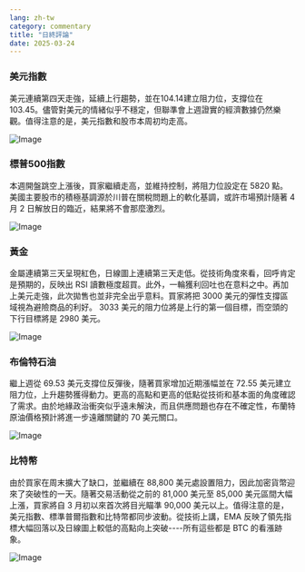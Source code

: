 ```yaml
---
lang: zh-tw
category: commentary
title: "日終評論"
date: 2025-03-24
---
```


### 美元指數

美元連續第四天走強，延續上行趨勢，並在104.14建立阻力位，支撐位在103.45。儘管對美元的情緒似乎不穩定，但聯準會上週證實的經濟數據仍然樂觀。值得注意的是，美元指數和股市本周初均走高。 

![Image](https://markleighedu.github.io/img/Mar-2025/24-Mar-2025/usdindex.jpg)

### 標普500指數

本週開盤跳空上漲後，買家繼續走高，並維持控制，將阻力位設定在 5820 點。美國主要股市的積極基調源於川普在關稅問題上的軟化基調，或許市場預計隨著 4 月 2 日解放日的臨近，結果將不會那麼激烈。

![Image](https://markleighedu.github.io/img/Mar-2025/24-Mar-2025/sp500.jpg)

### 黃金

金屬連續第三天呈現紅色，日線圖上連續第三天走低。從技術角度來看，回呼肯定是預期的，反映出 RSI 讀數極度超買。此外，一輪獲利回吐也在意料之中。再加上美元走強，此次拋售也並非完全出乎意料。買家將把 3000 美元的彈性支撐區域視為避險商品的利好。 3033 美元的阻力位將是上行的第一個目標，而空頭的下行目標將是 2980 美元。  

![Image](https://markleighedu.github.io/img/Mar-2025/24-Mar-2025/gold.jpg)

### 布倫特石油

繼上週從 69.53 美元支撐位反彈後，隨著買家增加近期漲幅並在 72.55 美元建立阻力位，上升趨勢獲得動力。更高的高點和更高的低點從技術和基本面的角度確認了需求。由於地緣政治衝突似乎遠未解決，而且供應問題也存在不確定性，布蘭特原油價格預計將進一步遠離關鍵的 70 美元關口。 

![Image](https://markleighedu.github.io/img/Mar-2025/24-Mar-2025/brentoil.jpg)

### 比特幣

由於買家在周末擴大了缺口，並繼續在 88,800 美元處設置阻力，因此加密貨幣迎來了突破性的一天。隨著交易活動從之前的 81,000 美元至 85,000 美元區間大幅上漲，買家將自 3 月初以來首次將目光瞄準 90,000 美元以上。值得注意的是，美元指數、標準普爾指數和比特幣都同步波動。從技術上講，EMA 反映了領先指標大幅回落以及日線圖上較低的高點向上突破----所有這些都是 BTC 的看漲跡象。 

![Image](https://markleighedu.github.io/img/Mar-2025/24-Mar-2025/bitcoin.jpg)

